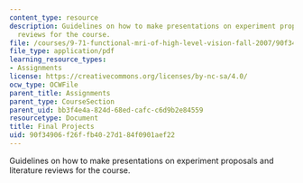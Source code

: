 ```yaml
---
content_type: resource
description: Guidelines on how to make presentations on experiment proposals and literature
  reviews for the course.
file: /courses/9-71-functional-mri-of-high-level-vision-fall-2007/90f34906f26ffb4027d184f0901aef22_finalprojects.pdf
file_type: application/pdf
learning_resource_types:
- Assignments
license: https://creativecommons.org/licenses/by-nc-sa/4.0/
ocw_type: OCWFile
parent_title: Assignments
parent_type: CourseSection
parent_uid: bb3f4e4a-824d-68ed-cafc-c6d9b2e84559
resourcetype: Document
title: Final Projects
uid: 90f34906-f26f-fb40-27d1-84f0901aef22
---
```

Guidelines on how to make presentations on experiment proposals and literature reviews for the course.
